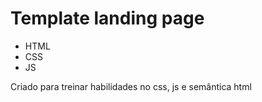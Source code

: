 # Template landing page

  - HTML
  - CSS
  - JS

Criado para treinar habilidades no css, js e semântica html
